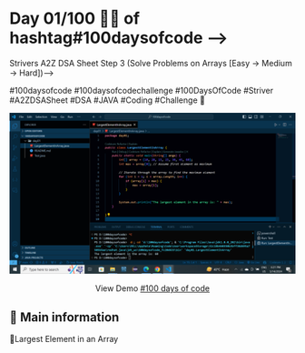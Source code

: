 # Day 01/100 🚀✅ of hashtag#100daysofcode -->
Strivers A2Z DSA Sheet Step 3 (Solve Problems on Arrays [Easy -> Medium -> Hard])-->

#100daysofcode #100daysofcodechallenge #100DaysOfCode #Striver #A2ZDSASheet #DSA #JAVA #Coding #Challenge 🚀

![cover](/day01/LargestElementInArray.png)

<center> View Demo <a href="" target="_blank"> #100 days of code </a> </center>

## 🦉 Main information

📌Largest Element in an Array


